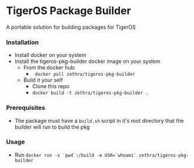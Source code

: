 # TigerOS Package Builder

A portable solution for building packages for TigerOS

### Installation
- Install docker on your system
- Install the tigeros-pkg-builder docker image on your system
    - From the docker hub:
        - ` docker pull zethra/tigeros-pkg-builder`
    - Build it your self
        - Clone this repo
        - `docker build -t zethra/tigeros-pkg-builder .`

### Prerequisites
- The package must have a `build.sh` script in it's root directory that the builder will run to build the pkg

### Usage
- Run ```docker run -v `pwd`:/build -e USR=`whoami` zethra/tigeros-pkg-builder```
